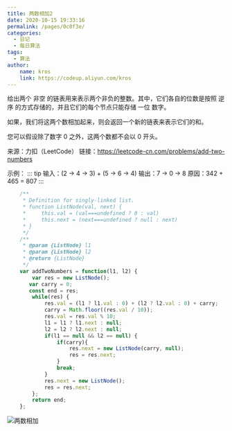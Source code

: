 ```yaml
---
title: 两数相加2
date: 2020-10-15 19:33:16
permalink: /pages/0c0f3e/
categories:
  - 日记
  - 每日算法
tags:
  - 算法
author:
    name: kros
    link: https://codeup.aliyun.com/kros
---
```

给出两个 非空 的链表用来表示两个非负的整数。其中，它们各自的位数是按照 逆序 的方式存储的，并且它们的每个节点只能存储 一位 数字。

如果，我们将这两个数相加起来，则会返回一个新的链表来表示它们的和。

您可以假设除了数字 0 之外，这两个数都不会以 0 开头。

来源：力扣（LeetCode）
链接：https://leetcode-cn.com/problems/add-two-numbers

示例：
::: tip
输入：(2 -> 4 -> 3) + (5 -> 6 -> 4)
输出：7 -> 0 -> 8
原因：342 + 465 = 807
:::

```javascript
	/**
	 * Definition for singly-linked list.
	 * function ListNode(val, next) {
	 *     this.val = (val===undefined ? 0 : val)
	 *     this.next = (next===undefined ? null : next)
	 * }
	 */
	/**
	 * @param {ListNode} l1
	 * @param {ListNode} l2
	 * @return {ListNode}
	 */
	var addTwoNumbers = function(l1, l2) {
	    var res = new ListNode();
	   var carry = 0;
	   const end = res;
	    while(res) {
	        res.val = (l1 ? l1.val : 0) + (l2 ? l2.val : 0) + carry;
	        carry = Math.floor((res.val / 10));
	        res.val = res.val % 10;
	        l1 = l1 ? l1.next : null;
	        l2 = l2 ? l2.next : null;        
	        if(l1 == null && l2 == null) {
	            if(carry){
	                res.next = new ListNode(carry, null);
	                res = res.next;
	            }
	            break;
	        }
	        res.next = new ListNode();
	        res = res.next;
	    };
	    return end;
	};
```
![两数相加](https://lhost.oss-cn-chengdu.aliyuncs.com/blog/20201112142956.png)